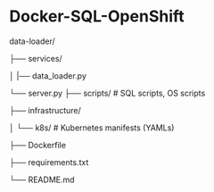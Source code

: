 ﻿# Docker-SQL-OpenShift
 
data-loader/

├── services/

│ |── data_loader.py

  └── server.py
├── scripts/ # SQL scripts, OS scripts

├── infrastructure/

│ └── k8s/ # Kubernetes manifests (YAMLs)

├── Dockerfile

├── requirements.txt

└── README.md



